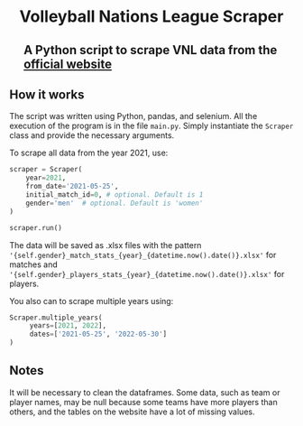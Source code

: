 <h1 style="text-align:center;"> Volleyball Nations League Scraper </h1>

<h2 style="margin-left: 5%;">
    A Python script to scrape VNL data from the <a href="https://en.volleyballworld.com/">official website</a>
</h2>

## How it works
   The script was written using Python, pandas, and selenium. All the execution of the program is in the file `main.py`. Simply instantiate the `Scraper` class and provide the necessary arguments.
   
   To scrape all data from the year 2021, use:
   ```python
   scraper = Scraper(
       year=2021, 
       from_date='2021-05-25', 
       initial_match_id=0, # optional. Default is 1
       gender='men'  # optional. Default is 'women'
   )

   scraper.run()
   ```

   The data will be saved as .xlsx files with the pattern ```'{self.gender}_match_stats_{year}_{datetime.now().date()}.xlsx'``` for matches and ```'{self.gender}_players_stats_{year}_{datetime.now().date()}.xlsx'``` for players.

   You also can to scrape multiple years using:
   ```python
   Scraper.multiple_years(
        years=[2021, 2022],
        dates=['2021-05-25', '2022-05-30']
   )
   ```

## Notes
   It will be necessary to clean the dataframes. Some data, such as team or player names, may be null because some teams have more players than others, and the tables on the website have a lot of missing values.
